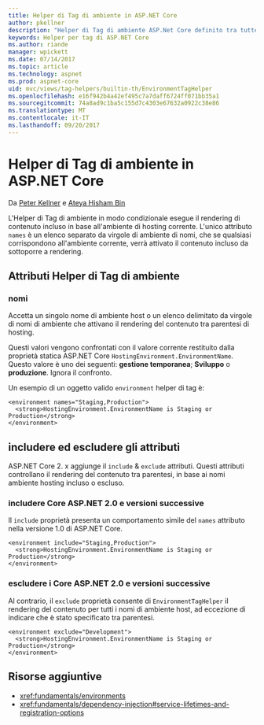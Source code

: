 ```yaml
---
title: Helper di Tag di ambiente in ASP.NET Core
author: pkellner
description: "Helper di Tag di ambiente ASP.Net Core definito tra tutte le proprietà"
keywords: Helper per tag di ASP.NET Core
ms.author: riande
manager: wpickett
ms.date: 07/14/2017
ms.topic: article
ms.technology: aspnet
ms.prod: aspnet-core
uid: mvc/views/tag-helpers/builtin-th/EnvironmentTagHelper
ms.openlocfilehash: e16f942b4a42ef495c7a7daff6724ff071bb35a1
ms.sourcegitcommit: 74a8ad9c1ba5c155d7c4303e67632a0922c38e86
ms.translationtype: MT
ms.contentlocale: it-IT
ms.lasthandoff: 09/20/2017
---
```

# <a name="environment-tag-helper-in-aspnet-core"></a>Helper di Tag di ambiente in ASP.NET Core

Da [Peter Kellner](http://peterkellner.net) e [Ateya Hisham Bin](https://twitter.com/hishambinateya)

L'Helper di Tag di ambiente in modo condizionale esegue il rendering di contenuto incluso in base all'ambiente di hosting corrente. L'unico attributo `names` è un elenco separato da virgole di ambiente di nomi, che se qualsiasi corrispondono all'ambiente corrente, verrà attivato il contenuto incluso da sottoporre a rendering.

## <a name="environment-tag-helper-attributes"></a>Attributi Helper di Tag di ambiente

### <a name="names"></a>nomi

Accetta un singolo nome di ambiente host o un elenco delimitato da virgole di nomi di ambiente che attivano il rendering del contenuto tra parentesi di hosting.

Questi valori vengono confrontati con il valore corrente restituito dalla proprietà statica ASP.NET Core `HostingEnvironment.EnvironmentName`.  Questo valore è uno dei seguenti: **gestione temporanea**; **Sviluppo** o **produzione**. Ignora il confronto.

Un esempio di un oggetto valido `environment` helper di tag è:

```cshtml
<environment names="Staging,Production">
  <strong>HostingEnvironment.EnvironmentName is Staging or Production</strong>
</environment>
```

## <a name="include-and-exclude-attributes"></a>includere ed escludere gli attributi

ASP.NET Core 2. x aggiunge il `include`  &  `exclude` attributi. Questi attributi controllano il rendering del contenuto tra parentesi, in base ai nomi ambiente hosting incluso o escluso.

### <a name="include-aspnet-core-20-and-later"></a>includere Core ASP.NET 2.0 e versioni successive

Il `include` proprietà presenta un comportamento simile del `names` attributo nella versione 1.0 di ASP.NET Core.

```cshtml
<environment include="Staging,Production">
  <strong>HostingEnvironment.EnvironmentName is Staging or Production</strong>
</environment>
```

### <a name="exclude-aspnet-core-20-and-later"></a>escludere i Core ASP.NET 2.0 e versioni successive

Al contrario, il `exclude` proprietà consente di `EnvironmentTagHelper` il rendering del contenuto per tutti i nomi di ambiente host, ad eccezione di indicare che è stato specificato tra parentesi.

```cshtml
<environment exclude="Development">
  <strong>HostingEnvironment.EnvironmentName is Staging or Production</strong>
</environment>
```

## <a name="additional-resources"></a>Risorse aggiuntive

* <xref:fundamentals/environments>
* <xref:fundamentals/dependency-injection#service-lifetimes-and-registration-options>
